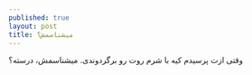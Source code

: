 ```yaml
---
published: true
layout: post
title: میشناسمش؟
---
```


وقتی ازت پرسیدم کیه با شرم روت رو برگردوندی. میشناسمش، درسته؟
